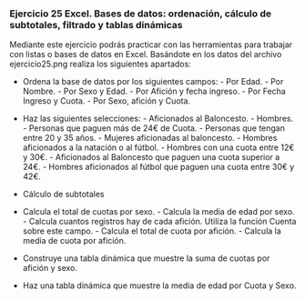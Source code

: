 ### Ejercicio 25 Excel. Bases de datos: ordenación, cálculo de subtotales, filtrado y tablas dinámicas

Mediante este ejercicio podrás practicar con las herramientas para trabajar con listas o bases de datos en Excel. Basándote en  los datos del archivo ejercicio25.png realiza los siguientes apartados:




-   Ordena la base de datos por los siguientes campos:
        -   Por Edad.
        -   Por Nombre.
        -   Por Sexo y Edad.
        -   Por Afición y fecha ingreso.
        -   Por Fecha Ingreso y Cuota.
        -   Por Sexo, afición y Cuota.

  

-  Haz las siguientes selecciones:
        -   Aficionados al Baloncesto.
        -   Hombres.
        -   Personas que paguen más de 24€ de Cuota.
        -   Personas que tengan entre 20 y 35 años.
        -   Mujeres aficionadas al baloncesto.
        -   Hombres aficionados a la natación o al fútbol.
        -   Hombres con una cuota entre 12€ y 30€.
        -   Aficionados al Baloncesto que paguen una cuota superior a 24€.
        -   Hombres aficionados al fútbol que paguen una cuota entre 30€ y 42€.

-   Cálculo de subtotales

-    Calcula el total de cuotas por sexo.
    -   Calcula la media de edad por sexo.
    -   Calcula cuantos registros hay de cada afición. Utiliza la función Cuenta sobre este campo.
    -   Calcula el total de cuota por afición.
    -   Calcula la media de cuota por afición.


-  Construye una tabla dinámica que muestre la suma de cuotas por afición y sexo.
-   Haz una tabla dinámica que muestre la media de edad por Cuota y Sexo.



<!--stackedit_data:
eyJoaXN0b3J5IjpbLTE0NTE0OTg5MjEsMTEwMDMyMDg1NV19
-->